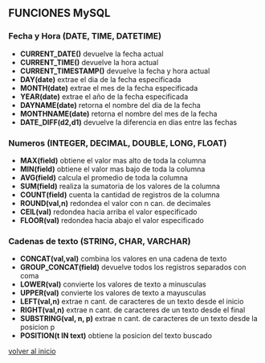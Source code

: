 ## FUNCIONES MySQL
### Fecha y Hora (DATE, TIME, DATETIME)
*	__CURRENT_DATE()__		devuelve la fecha actual
*	__CURRENT_TIME()__		devuelve la hora actual
*	__CURRENT_TIMESTAMP()__	devuelve la fecha y hora actual
*	__DAY(date)__		extrae el dia de la fecha especificada
*	__MONTH(date)__		extrae el mes de la fecha especificada
*	__YEAR(date)__		extrae el año de la fecha especificada
*	__DAYNAME(date)__		retorna el nombre del dia de la fecha
*	__MONTHNAME(date)__		retorna el nombre del mes de la fecha
*	__DATE_DIFF(d2,d1)__	devuelve la diferencia en dias entre las fechas

### Numeros (INTEGER, DECIMAL, DOUBLE, LONG, FLOAT)
*	__MAX(field)__		obtiene el valor mas alto de toda la columna
*	__MIN(field)__		obtiene el valor mas bajo de toda la columna
*	__AVG(field)__		calcula el promedio de toda la columna
*	__SUM(field)__		realiza la sumatoria de los valores de la columna
*	__COUNT(field)__		cuenta la cantidad de registros de la columna
*	__ROUND(val,n)__		redondea el valor con n can. de decimales
*	__CEIL(val)__		redondea hacia arriba el valor especificado
*	__FLOOR(val)__		redondea hacia abajo el valor especificado

### Cadenas de texto (STRING, CHAR, VARCHAR)
*	__CONCAT(val,val)__		combina los valores en una cadena de texto
*	__GROUP_CONCAT(field)__	devuelve todos los registros separados con coma
*	__LOWER(val)__		convierte los valores de texto a minusculas
*	__UPPER(val)__		convierte los valores de texto a mayusculas
*	__LEFT(val,n)__		extrae n cant. de caracteres de un texto desde el inicio
*	__RIGHT(val,n)__		extrae n cant. de caracteres de un texto desde el final
*	__SUBSTRING(val, n, p)__	extrae n cant. de caracteres de un texto desde la posicion p
*	__POSITION(t IN text)__	obtiene la posicion del texto buscado

[volver al inicio](../readme.md)